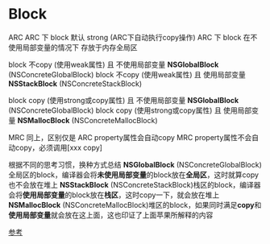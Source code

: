 #  Block

ARC
ARC 下 block 默认 strong (ARC下自动执行copy操作)
ARC 下 block 在不使用局部变量的情况下 存放于内存全局区


block 不copy (使用weak属性) 且 不使用局部变量 __NSGlobalBlock__ (NSConcreteGlobalBlock)
block 不copy (使用weak属性) 且 使用局部变量 __NSStackBlock__ (NSConcreteStackBlock)

block copy (使用strong或copy属性) 且 不使用局部变量 __NSGlobalBlock__ (NSConcreteGlobalBlock)
block copy (使用strong或copy属性) 且 使用局部变量 __NSMallocBlock__ (NSConcreteMallocBlock)




MRC
同上，区别仅是
ARC property属性会自动copy
MRC property属性不会自动copy，必须调用[xxx copy]




根据不同的思考习惯，换种方式总结
__NSGlobalBlock__ (NSConcreteGlobalBlock)全局区的block，编译器会将**未使用局部变量**的block放在**全局区**，这时就算copy也不会放在堆上
__NSStackBlock__ (NSConcreteStackBlock)栈区的block，编译器会将**使用局部变量**的block放在**栈区**，这时copy一下，就会放在堆上
__NSMallocBlock__ (NSConcreteMallocBlock)堆区的block，如果同时满足**copy**和**使用局部变量**就会放在这上面，这也印证了上面苹果所解释的内容

[参考](http://www.cocoachina.com/bbs/read.php?tid-1713528-page-1.html)